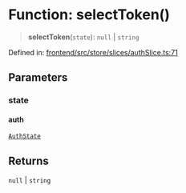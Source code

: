 # Function: selectToken()

> **selectToken**(`state`): `null` \| `string`

Defined in: [frontend/src/store/slices/authSlice.ts:71](https://github.com/lsendel/sass/blob/ca8b2b87627589617e0de57047e1f50d53e78078/frontend/src/store/slices/authSlice.ts#L71)

## Parameters

### state

#### auth

[`AuthState`](../type-aliases/AuthState.md)

## Returns

`null` \| `string`
